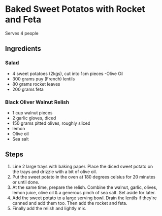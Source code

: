 # Baked Sweet Potatos with Rocket and Feta

Serves 4 people

## Ingredients

### Salad
- 4 sweet potatoes (2kgs), cut into 1cm pieces
-Olive Oil
- 300 grams puy (French) lentils
- 80 grams rocket leaves
- 200 grams feta

### Black Oliver Walnut Relish
- 1 cup walnut pieces
- 2 garlic gloves, diced
- 150 grams pitted olives, roughly sliced
- lemon
- Olive oil
- Sea salt

## Steps

1. Line 2 large trays with baking paper. Place the diced sweet potato on the trays and drizzle with a bit of olive oil.
2. Put the sweet potato in the oven at 180 degrees celsius for 20 minutes or until done.
3. At the same time, prepare the relish. Combine the walnut, garlic, olives, lemon juice, olive oil & a generous pinch of sea salt. Set aside for later.
4. Add the sweet potato to a large serving bowl. Drain the lentils if they're canned and add them too. Then add the rocket and feta.
5. Finally add the relish and lightly mix.

